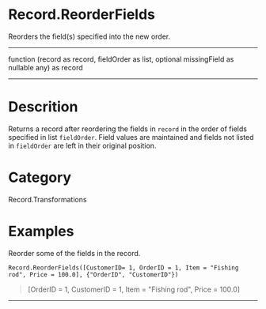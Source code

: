 ﻿# Record.ReorderFields
Reorders the field(s) specified into the new order.
***
function (record as record, fieldOrder as list, optional missingField as nullable any) as record
***
# Descrition 
Returns a record after reordering the fields in <code>record</code> in the order of fields specified in list <code>fieldOrder</code>. Field values are maintained and fields not listed in <code>fieldOrder</code> are left in their original position.
# Category 
Record.Transformations
# Examples 
Reorder some of the fields in the record.
```
Record.ReorderFields([CustomerID= 1, OrderID = 1, Item = "Fishing rod", Price = 100.0], {"OrderID", "CustomerID"})
```
> [OrderID = 1, CustomerID = 1, Item = "Fishing rod", Price = 100.0]
***
